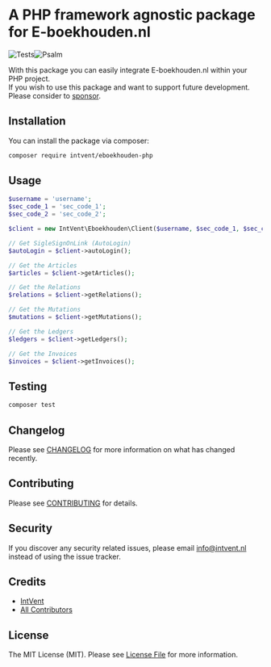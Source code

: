 # A PHP framework agnostic package for E-boekhouden.nl

![Tests](https://github.com/intvent/eboekhouden-php/workflows/Tests/badge.svg)![Psalm](https://github.com/intvent/eboekhouden-php/workflows/Psalm/badge.svg)

With this package you can easily integrate E-boekhouden.nl within your PHP project.  
If you wish to use this package and want to support future development. Please consider to [sponsor](https://github.com/sponsors/petericebear).  

## Installation

You can install the package via composer:

```bash
composer require intvent/eboekhouden-php
```

## Usage

``` php
$username = 'username';
$sec_code_1 = 'sec_code_1';
$sec_code_2 = 'sec_code_2';

$client = new IntVent\Eboekhouden\Client($username, $sec_code_1, $sec_code2);

// Get SigleSignOnLink (AutoLogin)
$autoLogin = $client->autoLogin();

// Get the Articles
$articles = $client->getArticles();

// Get the Relations
$relations = $client->getRelations();

// Get the Mutations
$mutations = $client->getMutations();

// Get the Ledgers
$ledgers = $client->getLedgers();

// Get the Invoices
$invoices = $client->getInvoices();
```

## Testing

``` bash
composer test
```

## Changelog

Please see [CHANGELOG](CHANGELOG.md) for more information on what has changed recently.

## Contributing

Please see [CONTRIBUTING](CONTRIBUTING.md) for details.

## Security

If you discover any security related issues, please email info@intvent.nl instead of using the issue tracker.

## Credits

- [IntVent](https://github.com/IntVent)
- [All Contributors](../../contributors)

## License

The MIT License (MIT). Please see [License File](LICENSE.md) for more information.

